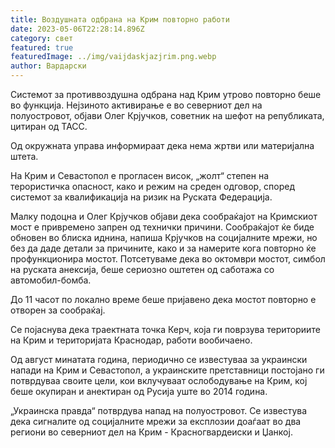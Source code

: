 ```yaml
---
title: Воздушната одбрана на Крим повторно работи
date: 2023-05-06T22:28:14.896Z
category: свет
featured: true
featuredImage: ../img/vaijdaskjazjrim.png.webp
author: Вардарски
---
```


Системот за противвоздушна одбрана над Крим утрово повторно беше во функција. Нејзиното активирање е во северниот дел на полуостровот, објави Олег Крјучков, советник на шефот на републиката, цитиран од ТАСС.

Од окружната управа информираат дека нема жртви или материјална штета.

На Крим и Севастопол е прогласен висок, „жолт“ степен на терористичка опасност, како и режим на среден одговор, според системот за квалификација на ризик на Руската Федерација.

Малку подоцна и Олег Крјучков објави дека сообраќајот на Кримскиот мост е привремено запрен од технички причини. Сообраќајот ќе биде обновен во блиска иднина, напиша Крјучков на социјалните мрежи, но без да даде детали за причините, како и за намерите кога повторно ќе профункционира мостот. Потсетуваме дека во октомври мостот, симбол на руската анексија, беше сериозно оштетен од саботажа со автомобил-бомба.

До 11 часот по локално време беше пријавено дека мостот повторно е отворен за сообраќај.

Се појаснува дека траектната точка Керч, која ги поврзува териториите на Крим и територијата Краснодар, работи вообичаено.

Од август минатата година, периодично се известуваа за украински напади на Крим и Севастопол, а украинските претставници постојано ги потврдуваа своите цели, кои вклучуваат ослободување на Крим, кој беше окупиран и анектиран од Русија уште во 2014 година.

„Украинска правда“ потврдува напад на полуостровот. Се известува дека сигналите од социјалните мрежи за експлозии доаѓаат во два региони во северниот дел на Крим - Красногвардеиски и Џанкој.
